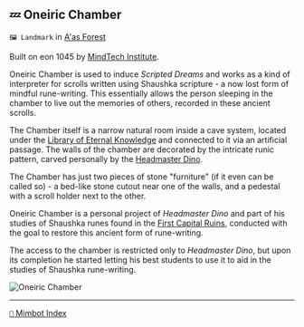 ## 💤 Oneiric Chamber

`🖼️ Landmark` in [A'as Forest](<https://zeithalt.github.io/r/aas_forest.html>)

Built on eon 1045 by [MindTech Institute](<https://zeithalt.github.io/r/mindtech_institute.html>).

Oneiric Chamber is used to induce *Scripted Dreams* and works as a kind of interpreter for scrolls written using Shaushka scripture - a now lost form of mindful rune-writing. This essentially allows the person sleeping in the chamber to live out the memories of others, recorded in these ancient scrolls.

The Chamber itself is a narrow natural room inside a cave system, located under the [Library of Eternal Knowledge](<https://zeithalt.github.io/r/library_of_eternal_knowledge.html>) and connected to it via an artificial passage. The walls of the chamber are decorated by the intricate runic pattern, carved personally by the [Headmaster Dino](<https://zeithalt.github.io/r/curious_dino.html>).

The Chamber has just two pieces of stone "furniture" (if it even can be called so) - a bed-like stone cutout near one of the walls, and a pedestal with a scroll holder next to the other.

Oneiric Chamber is a personal project of _Headmaster Dino_ and part of his studies of Shaushka runes found in the [First Capital Ruins](<https://zeithalt.github.io/r/first_capital_ruins.html>), conducted with the goal to restore this ancient form of rune-writing.

The access to the chamber is restricted only to _Headmaster Dino_, but upon its completion he started letting his best students to use it to aid in the studies of Shaushka rune-writing.

![Oneiric Chamber](https://zeithalt.github.io/r/i/oneiric_chamber.png)

-----
[`📑` Mimbot Index](<https://zeithalt.github.io/r/#6250>)
<!---
keywords:  
aliases: 
-->
